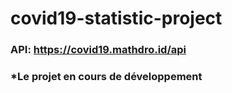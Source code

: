 # covid19-statistic-project
### API: https://covid19.mathdro.id/api
### *Le projet en cours de développement